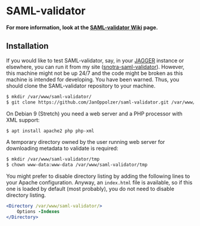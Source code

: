 # SAML-validator

**For more information, look at the [SAML-validator Wiki][] page.**

## Installation
If you would like to test SAML-validator, say, in your [JAGGER][] instance or elsewhere, you can run it from my site ([snotra-saml-validator][]). However, this machine might not be up 24/7 and the code might be broken as this machine is intended for developing. You have been warned. Thus, you should clone the SAML-validator repository to your machine.

```bash
$ mkdir /var/www/saml-validator/
$ git clone https://github.com/JanOppolzer/saml-validator.git /var/www/saml-validator/
```

On Debian 9 (Stretch) you need a web server and a PHP processor with XML support:

```bash
$ apt install apache2 php php-xml
```

A temporary directory owned by the user running web server for downloading metadata to validate is required:

```bash
$ mkdir /var/www/saml-validator/tmp
$ chown www-data:www-data /var/www/saml-validator/tmp
```

You might prefer to disable directory listing by adding the following lines to your Apache configuration. Anyway, an `index.html` file is available, so if this one is loaded by default (most probably), you do not need to disable directory listing.

```apache
<Directory /var/www/saml-validator/>
    Options -Indexes
</Directory>
```

[SAML-validator Wiki]: https://github.com/JanOppolzer/saml-validator/wiki
[JAGGER]: http://jagger.heanet.ie/
[snotra-saml-validator]: https://snotra.cesnet.cz/~jop/saml-validator/

